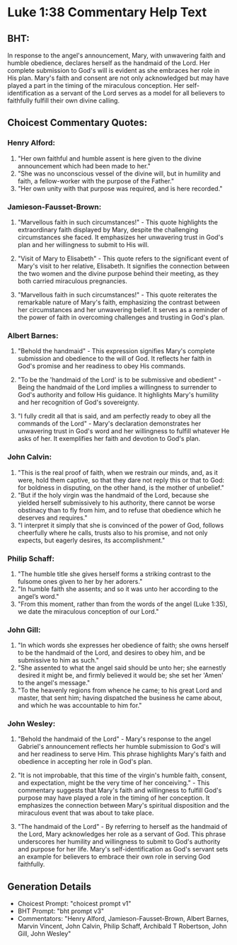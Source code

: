 # Luke 1:38 Commentary Help Text

## BHT:
In response to the angel's announcement, Mary, with unwavering faith and humble obedience, declares herself as the handmaid of the Lord. Her complete submission to God's will is evident as she embraces her role in His plan. Mary's faith and consent are not only acknowledged but may have played a part in the timing of the miraculous conception. Her self-identification as a servant of the Lord serves as a model for all believers to faithfully fulfill their own divine calling.

## Choicest Commentary Quotes:
### Henry Alford:
1. "Her own faithful and humble assent is here given to the divine announcement which had been made to her."
2. "She was no unconscious vessel of the divine will, but in humility and faith, a fellow-worker with the purpose of the Father."
3. "Her own unity with that purpose was required, and is here recorded."

### Jamieson-Fausset-Brown:
1. "Marvellous faith in such circumstances!" - This quote highlights the extraordinary faith displayed by Mary, despite the challenging circumstances she faced. It emphasizes her unwavering trust in God's plan and her willingness to submit to His will.

2. "Visit of Mary to Elisabeth" - This quote refers to the significant event of Mary's visit to her relative, Elisabeth. It signifies the connection between the two women and the divine purpose behind their meeting, as they both carried miraculous pregnancies.

3. "Marvellous faith in such circumstances!" - This quote reiterates the remarkable nature of Mary's faith, emphasizing the contrast between her circumstances and her unwavering belief. It serves as a reminder of the power of faith in overcoming challenges and trusting in God's plan.

### Albert Barnes:
1. "Behold the handmaid" - This expression signifies Mary's complete submission and obedience to the will of God. It reflects her faith in God's promise and her readiness to obey His commands.

2. "To be the 'handmaid of the Lord' is to be submissive and obedient" - Being the handmaid of the Lord implies a willingness to surrender to God's authority and follow His guidance. It highlights Mary's humility and her recognition of God's sovereignty.

3. "I fully credit all that is said, and am perfectly ready to obey all the commands of the Lord" - Mary's declaration demonstrates her unwavering trust in God's word and her willingness to fulfill whatever He asks of her. It exemplifies her faith and devotion to God's plan.

### John Calvin:
1. "This is the real proof of faith, when we restrain our minds, and, as it were, hold them captive, so that they dare not reply this or that to God: for boldness in disputing, on the other hand, is the mother of unbelief."
2. "But if the holy virgin was the handmaid of the Lord, because she yielded herself submissively to his authority, there cannot be worse obstinacy than to fly from him, and to refuse that obedience which he deserves and requires."
3. "I interpret it simply that she is convinced of the power of God, follows cheerfully where he calls, trusts also to his promise, and not only expects, but eagerly desires, its accomplishment."

### Philip Schaff:
1. "The humble title she gives herself forms a striking contrast to the fulsome ones given to her by her adorers."
2. "In humble faith she assents; and so it was unto her according to the angel’s word."
3. "From this moment, rather than from the words of the angel (Luke 1:35), we date the miraculous conception of our Lord."

### John Gill:
1. "In which words she expresses her obedience of faith; she owns herself to be the handmaid of the Lord, and desires to obey him, and be submissive to him as such."
2. "She assented to what the angel said should be unto her; she earnestly desired it might be, and firmly believed it would be; she set her 'Amen' to the angel's message."
3. "To the heavenly regions from whence he came; to his great Lord and master, that sent him; having dispatched the business he came about, and which he was accountable to him for."

### John Wesley:
1. "Behold the handmaid of the Lord" - Mary's response to the angel Gabriel's announcement reflects her humble submission to God's will and her readiness to serve Him. This phrase highlights Mary's faith and obedience in accepting her role in God's plan.

2. "It is not improbable, that this time of the virgin's humble faith, consent, and expectation, might be the very time of her conceiving." - This commentary suggests that Mary's faith and willingness to fulfill God's purpose may have played a role in the timing of her conception. It emphasizes the connection between Mary's spiritual disposition and the miraculous event that was about to take place.

3. "The handmaid of the Lord" - By referring to herself as the handmaid of the Lord, Mary acknowledges her role as a servant of God. This phrase underscores her humility and willingness to submit to God's authority and purpose for her life. Mary's self-identification as God's servant sets an example for believers to embrace their own role in serving God faithfully.


## Generation Details
- Choicest Prompt: "choicest prompt v1"
- BHT Prompt: "bht prompt v3"
- Commentators: "Henry Alford, Jamieson-Fausset-Brown, Albert Barnes, Marvin Vincent, John Calvin, Philip Schaff, Archibald T Robertson, John Gill, John Wesley"
